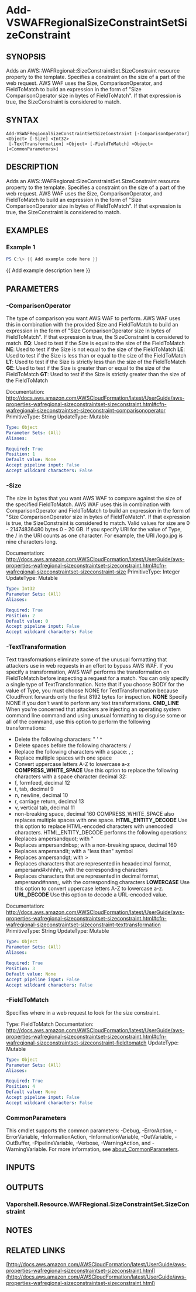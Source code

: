 # Add-VSWAFRegionalSizeConstraintSetSizeConstraint

## SYNOPSIS
Adds an AWS::WAFRegional::SizeConstraintSet.SizeConstraint resource property to the template.
Specifies a constraint on the size of a part of the web request.
AWS WAF uses the Size, ComparisonOperator, and FieldToMatch to build an expression in the form of "Size ComparisonOperator size in bytes of FieldToMatch".
If that expression is true, the SizeConstraint is considered to match.

## SYNTAX

```
Add-VSWAFRegionalSizeConstraintSetSizeConstraint [-ComparisonOperator] <Object> [-Size] <Int32>
 [-TextTransformation] <Object> [-FieldToMatch] <Object> [<CommonParameters>]
```

## DESCRIPTION
Adds an AWS::WAFRegional::SizeConstraintSet.SizeConstraint resource property to the template.
Specifies a constraint on the size of a part of the web request.
AWS WAF uses the Size, ComparisonOperator, and FieldToMatch to build an expression in the form of "Size ComparisonOperator size in bytes of FieldToMatch".
If that expression is true, the SizeConstraint is considered to match.

## EXAMPLES

### Example 1
```powershell
PS C:\> {{ Add example code here }}
```

{{ Add example description here }}

## PARAMETERS

### -ComparisonOperator
The type of comparison you want AWS WAF to perform.
AWS WAF uses this in combination with the provided Size and FieldToMatch to build an expression in the form of "Size ComparisonOperator size in bytes of FieldToMatch".
If that expression is true, the SizeConstraint is considered to match.
**EQ**: Used to test if the Size is equal to the size of the FieldToMatch
**NE**: Used to test if the Size is not equal to the size of the FieldToMatch
**LE**: Used to test if the Size is less than or equal to the size of the FieldToMatch
**LT**: Used to test if the Size is strictly less than the size of the FieldToMatch
**GE**: Used to test if the Size is greater than or equal to the size of the FieldToMatch
**GT**: Used to test if the Size is strictly greater than the size of the FieldToMatch

Documentation: http://docs.aws.amazon.com/AWSCloudFormation/latest/UserGuide/aws-properties-wafregional-sizeconstraintset-sizeconstraint.html#cfn-wafregional-sizeconstraintset-sizeconstraint-comparisonoperator
PrimitiveType: String
UpdateType: Mutable

```yaml
Type: Object
Parameter Sets: (All)
Aliases:

Required: True
Position: 1
Default value: None
Accept pipeline input: False
Accept wildcard characters: False
```

### -Size
The size in bytes that you want AWS WAF to compare against the size of the specified FieldToMatch.
AWS WAF uses this in combination with ComparisonOperator and FieldToMatch to build an expression in the form of "Size ComparisonOperator size in bytes of FieldToMatch".
If that expression is true, the SizeConstraint is considered to match.
Valid values for size are 0 - 21474836480 bytes 0 - 20 GB.
If you specify URI for the value of Type, the / in the URI counts as one character.
For example, the URI /logo.jpg is nine characters long.

Documentation: http://docs.aws.amazon.com/AWSCloudFormation/latest/UserGuide/aws-properties-wafregional-sizeconstraintset-sizeconstraint.html#cfn-wafregional-sizeconstraintset-sizeconstraint-size
PrimitiveType: Integer
UpdateType: Mutable

```yaml
Type: Int32
Parameter Sets: (All)
Aliases:

Required: True
Position: 2
Default value: 0
Accept pipeline input: False
Accept wildcard characters: False
```

### -TextTransformation
Text transformations eliminate some of the unusual formatting that attackers use in web requests in an effort to bypass AWS WAF.
If you specify a transformation, AWS WAF performs the transformation on FieldToMatch before inspecting a request for a match.
You can only specify a single type of TextTransformation.
Note that if you choose BODY for the value of Type, you must choose NONE for TextTransformation because CloudFront forwards only the first 8192 bytes for inspection.
**NONE**
Specify NONE if you don't want to perform any text transformations.
**CMD_LINE**
When you're concerned that attackers are injecting an operating system command line command and using unusual formatting to disguise some or all of the command, use this option to perform the following transformations:
+ Delete the following characters:  " ' ^
+ Delete spaces before the following characters: / 
+ Replace the following characters with a space: , ;
+ Replace multiple spaces with one space
+ Convert uppercase letters A-Z to lowercase a-z
**COMPRESS_WHITE_SPACE**
Use this option to replace the following characters with a space character decimal 32:
+ f, formfeed, decimal 12
+ t, tab, decimal 9
+ n, newline, decimal 10
+ r, carriage return, decimal 13
+ v, vertical tab, decimal 11
+ non-breaking space, decimal 160
COMPRESS_WHITE_SPACE also replaces multiple spaces with one space.
**HTML_ENTITY_DECODE**
Use this option to replace HTML-encoded characters with unencoded characters.
HTML_ENTITY_DECODE performs the following operations:
+ Replaces ampersandquot; with "
+ Replaces ampersandnbsp; with a non-breaking space, decimal 160
+ Replaces ampersandlt; with a "less than" symbol
+ Replaces ampersandgt; with \>
+ Replaces characters that are represented in hexadecimal format, ampersand#xhhhh;, with the corresponding characters
+ Replaces characters that are represented in decimal format, ampersand#nnnn;, with the corresponding characters
**LOWERCASE**
Use this option to convert uppercase letters A-Z to lowercase a-z.
**URL_DECODE**
Use this option to decode a URL-encoded value.

Documentation: http://docs.aws.amazon.com/AWSCloudFormation/latest/UserGuide/aws-properties-wafregional-sizeconstraintset-sizeconstraint.html#cfn-wafregional-sizeconstraintset-sizeconstraint-texttransformation
PrimitiveType: String
UpdateType: Mutable

```yaml
Type: Object
Parameter Sets: (All)
Aliases:

Required: True
Position: 3
Default value: None
Accept pipeline input: False
Accept wildcard characters: False
```

### -FieldToMatch
Specifies where in a web request to look for the size constraint.

Type: FieldToMatch
Documentation: http://docs.aws.amazon.com/AWSCloudFormation/latest/UserGuide/aws-properties-wafregional-sizeconstraintset-sizeconstraint.html#cfn-wafregional-sizeconstraintset-sizeconstraint-fieldtomatch
UpdateType: Mutable

```yaml
Type: Object
Parameter Sets: (All)
Aliases:

Required: True
Position: 4
Default value: None
Accept pipeline input: False
Accept wildcard characters: False
```

### CommonParameters
This cmdlet supports the common parameters: -Debug, -ErrorAction, -ErrorVariable, -InformationAction, -InformationVariable, -OutVariable, -OutBuffer, -PipelineVariable, -Verbose, -WarningAction, and -WarningVariable. For more information, see [about_CommonParameters](http://go.microsoft.com/fwlink/?LinkID=113216).

## INPUTS

## OUTPUTS

### Vaporshell.Resource.WAFRegional.SizeConstraintSet.SizeConstraint
## NOTES

## RELATED LINKS

[http://docs.aws.amazon.com/AWSCloudFormation/latest/UserGuide/aws-properties-wafregional-sizeconstraintset-sizeconstraint.html](http://docs.aws.amazon.com/AWSCloudFormation/latest/UserGuide/aws-properties-wafregional-sizeconstraintset-sizeconstraint.html)


